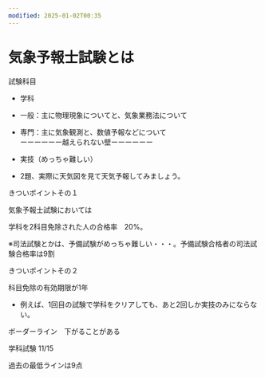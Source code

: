 ```yaml
---
modified: 2025-01-02T00:35
---
```

# 気象予報士試験とは

試験科目

- 学科  
- 一般：主に物理現象についてと、気象業務法について  
- 専門：主に気象観測と、数値予報などについて  
ーーーーーー越えられない壁ーーーーーー  

- 実技（めっちゃ難しい）  
- 2題、実際に天気図を見て天気予報してみましょう。  

きついポイントその１

気象予報士試験においては

学科を2科目免除された人の合格率　20%。

※司法試験とかは、予備試験がめっちゃ難しい・・・。予備試験合格者の司法試験合格率は9割

きついポイントその２

科目免除の有効期限が1年

- 例えば、1回目の試験で学科をクリアしても、あと2回しか実技のみにならない。

ボーダーライン　下がることがある

学科試験 11/15

過去の最低ラインは9点